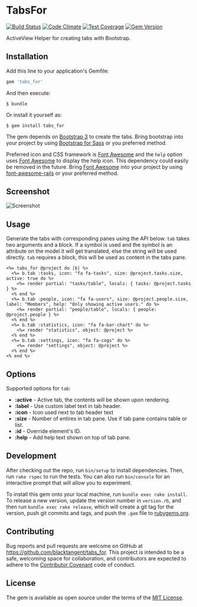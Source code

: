 [travis]: https://travis-ci.org/blacktangent/tabs_for
[codeclimate]: https://codeclimate.com/github/blacktangent/tabs_for
[fontawesome]: https://fortawesome.github.io/Font-Awesome
[fontawesomerails]: https://github.com/bokmann/font-awesome-rails
[coveralls]: https://coveralls.io/r/blacktangent/tabs_for
[rubygems]: https://rubygems.org/gems/tabs_for

# TabsFor

[![Build Status](https://travis-ci.org/blacktangent/tabs_for.svg?branch=master)][travis]
[![Code Climate](https://codeclimate.com/github/blacktangent/tabs_for/badges/gpa.svg)][codeclimate]
[![Test Coverage](http://img.shields.io/coveralls/blacktangent/tabs_for/master.svg)][coveralls]
[![Gem Version](http://img.shields.io/gem/v/tabs_for.svg)][rubygems]

ActiveView Helper for creating tabs with Bootstrap.

## Installation

Add this line to your application's Gemfile:

```ruby
gem 'tabs_for'
```

And then execute:

    $ bundle

Or install it yourself as:

    $ gem install tabs_for

The gem depends on [Bootstrap 3](http://getbootstrap.com/) to create the tabs. Bring bootstrap into
your project by using [Bootstrap for Sass](https://github.com/twbs/bootstrap-sass) or you preferred method.

Preferred icon and CSS framework is [Font Awesome][fontawesome] and the `help` option uses
[Font Awesome][fontawesome] to display the help icon. This dependency
could easily be removed in the future.
Bring [Font Awesome][fontawesome] into your project by using
[font-awesome-rails][fontawesomerails] or your preferred method.

## Screenshot
![Screenshot](https://cloud.githubusercontent.com/assets/1222916/9381832/42b92924-4765-11e5-930e-1c5f236173c3.png)

## Usage

Generate the tabs with corresponding panes using the API below. `tab`
takes two arguments and a block. If a symbol is used and the symbol is
an attribute on the model it will get translated, else the string will
be used directly. `tab` requires a block, this will be used as content
in the tabs pane.

```erb
<%= tabs_for @project do |b| %>
  <%= b.tab :tasks, icon: "fa fa-tasks", size: @project.tasks.size, active: true do %>
    <%= render partial: "tasks/table", locals: { tasks: @project.tasks } %>
  <% end %>
  <%= b.tab :people, icon: "fa fa-users", size: @project.people.size, label: "Members", help: "Only showing active users." do %>
    <%= render partial: "people/table", locals: { people: @project.people } %>
  <% end %>
  <%= b.tab :statistics, icon: "fa fa-bar-chart" do %>
    <%= render "statistics", object: @project %>
  <% end %>
  <%= b.tab :settings, icon: "fa fa-cogs" do %>
    <%= render "settings", object: @project %>
  <% end %>
<% end %>
```

## Options
Supported options for `tab`:

* __:active__ - Active tab, the contents will be shown upon rendering.
* __:label__ - Use custom label text in tab header.
* __:icon__ - Icon used next to tab header text
* __:size__ - Number of entires in tab pane. Use if tab pane contains
  table or list.
* __:id__ - Override element's ID.
* __:help__ - Add help text shown on top of tab pane.

## Development

After checking out the repo, run `bin/setup` to install dependencies. Then, run `rake rspec` to run the tests. You can also run `bin/console` for an interactive prompt that will allow you to experiment.

To install this gem onto your local machine, run `bundle exec rake install`. To release a new version, update the version number in `version.rb`, and then run `bundle exec rake release`, which will create a git tag for the version, push git commits and tags, and push the `.gem` file to [rubygems.org](https://rubygems.org).

## Contributing

Bug reports and pull requests are welcome on GitHub at https://github.com/blacktangent/tabs_for. This project is intended to be a safe, welcoming space for collaboration, and contributors are expected to adhere to the [Contributor Covenant](contributor-covenant.org) code of conduct.


## License

The gem is available as open source under the terms of the [MIT License](http://opensource.org/licenses/MIT).

